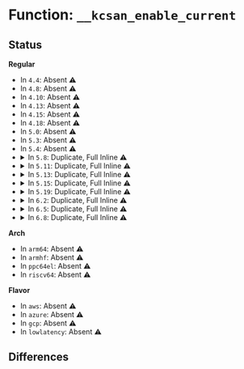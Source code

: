# Function: <code>__kcsan_enable_current</code>

## Status
<b>Regular</b>
<ul>
<li>
In <code>4.4</code>: Absent ⚠️
</li>
<li>
In <code>4.8</code>: Absent ⚠️
</li>
<li>
In <code>4.10</code>: Absent ⚠️
</li>
<li>
In <code>4.13</code>: Absent ⚠️
</li>
<li>
In <code>4.15</code>: Absent ⚠️
</li>
<li>
In <code>4.18</code>: Absent ⚠️
</li>
<li>
In <code>5.0</code>: Absent ⚠️
</li>
<li>
In <code>5.3</code>: Absent ⚠️
</li>
<li>
In <code>5.4</code>: Absent ⚠️
</li>
<li>
<details>
<summary>In <code>5.8</code>: Duplicate, Full Inline ⚠️</summary>

**Collision:** Static Duplication

**Inline:** Full

**Transformation:** False

**Instances:**

```
In kernel/fork.c (0)
Location: include/linux/kcsan-checks.h:186
Inline: True
```
```
In kernel/rcu/update.c (0)
Location: include/linux/kcsan-checks.h:186
Inline: True
```
```
In kernel/rcu/srcutree.c (0)
Location: include/linux/kcsan-checks.h:186
Inline: True
```
```
In kernel/rcu/tree.c (0)
Location: include/linux/kcsan-checks.h:186
Inline: True
```
```
In mm/page_counter.c (0)
Location: include/linux/kcsan-checks.h:186
Inline: True
```
```
In net/ipv4/tcp.c (0)
Location: include/linux/kcsan-checks.h:186
Inline: True
```
```
In net/ipv4/tcp_ipv4.c (0)
Location: include/linux/kcsan-checks.h:186
Inline: True
```
</details>
</li>
<li>
<details>
<summary>In <code>5.11</code>: Duplicate, Full Inline ⚠️</summary>

**Collision:** Static Duplication

**Inline:** Full

**Transformation:** False

**Instances:**

```
In kernel/fork.c (0)
Location: include/linux/kcsan-checks.h:180
Inline: True
```
```
In kernel/locking/osq_lock.c (0)
Location: include/linux/kcsan-checks.h:180
Inline: True
```
```
In kernel/irq/irqdesc.c (0)
Location: include/linux/kcsan-checks.h:180
Inline: True
```
```
In kernel/irq/proc.c (0)
Location: include/linux/kcsan-checks.h:180
Inline: True
```
```
In kernel/rcu/update.c (0)
Location: include/linux/kcsan-checks.h:180
Inline: True
```
```
In kernel/rcu/srcutree.c (0)
Location: include/linux/kcsan-checks.h:180
Inline: True
```
```
In kernel/rcu/tree.c (0)
Location: include/linux/kcsan-checks.h:180
Inline: True
```
```
In kernel/time/timekeeping.c (0)
Location: include/linux/kcsan-checks.h:180
Inline: True
```
```
In mm/swap.c (0)
Location: include/linux/kcsan-checks.h:180
Inline: True
```
```
In mm/memory.c (0)
Location: include/linux/kcsan-checks.h:180
Inline: True
```
```
In mm/rmap.c (0)
Location: include/linux/kcsan-checks.h:180
Inline: True
```
```
In mm/page_io.c (0)
Location: include/linux/kcsan-checks.h:180
Inline: True
```
```
In mm/swap_state.c (0)
Location: include/linux/kcsan-checks.h:180
Inline: True
```
```
In mm/swapfile.c (0)
Location: include/linux/kcsan-checks.h:180
Inline: True
```
```
In mm/frontswap.c (0)
Location: include/linux/kcsan-checks.h:180
Inline: True
```
```
In mm/page_counter.c (0)
Location: include/linux/kcsan-checks.h:180
Inline: True
```
```
In security/tomoyo/util.c (0)
Location: include/linux/kcsan-checks.h:180
Inline: True
```
```
In net/ipv4/tcp.c (0)
Location: include/linux/kcsan-checks.h:180
Inline: True
```
```
In net/ipv4/tcp_ipv4.c (0)
Location: include/linux/kcsan-checks.h:180
Inline: True
```
</details>
</li>
<li>
<details>
<summary>In <code>5.13</code>: Duplicate, Full Inline ⚠️</summary>

**Collision:** Static Duplication

**Inline:** Full

**Transformation:** False

**Instances:**

```
In kernel/fork.c (0)
Location: include/linux/kcsan-checks.h:186
Inline: True
```
```
In kernel/locking/osq_lock.c (0)
Location: include/linux/kcsan-checks.h:186
Inline: True
```
```
In kernel/irq/irqdesc.c (0)
Location: include/linux/kcsan-checks.h:186
Inline: True
```
```
In kernel/irq/proc.c (0)
Location: include/linux/kcsan-checks.h:186
Inline: True
```
```
In kernel/rcu/update.c (0)
Location: include/linux/kcsan-checks.h:186
Inline: True
```
```
In kernel/rcu/srcutree.c (0)
Location: include/linux/kcsan-checks.h:186
Inline: True
```
```
In kernel/rcu/tree.c (0)
Location: include/linux/kcsan-checks.h:186
Inline: True
```
```
In kernel/time/timekeeping.c (0)
Location: include/linux/kcsan-checks.h:186
Inline: True
```
```
In mm/swap.c (0)
Location: include/linux/kcsan-checks.h:186
Inline: True
```
```
In mm/memory.c (0)
Location: include/linux/kcsan-checks.h:186
Inline: True
```
```
In mm/rmap.c (0)
Location: include/linux/kcsan-checks.h:186
Inline: True
```
```
In mm/page_io.c (0)
Location: include/linux/kcsan-checks.h:186
Inline: True
```
```
In mm/swap_state.c (0)
Location: include/linux/kcsan-checks.h:186
Inline: True
```
```
In mm/swapfile.c (0)
Location: include/linux/kcsan-checks.h:186
Inline: True
```
```
In mm/frontswap.c (0)
Location: include/linux/kcsan-checks.h:186
Inline: True
```
```
In mm/page_counter.c (0)
Location: include/linux/kcsan-checks.h:186
Inline: True
```
```
In fs/jbd2/transaction.c (0)
Location: include/linux/kcsan-checks.h:186
Inline: True
```
```
In security/tomoyo/util.c (0)
Location: include/linux/kcsan-checks.h:186
Inline: True
```
```
In net/socket.c (0)
Location: include/linux/kcsan-checks.h:186
Inline: True
```
```
In net/core/sock.c (0)
Location: include/linux/kcsan-checks.h:186
Inline: True
```
```
In net/core/datagram.c (0)
Location: include/linux/kcsan-checks.h:186
Inline: True
```
```
In net/core/stream.c (0)
Location: include/linux/kcsan-checks.h:186
Inline: True
```
```
In net/ipv4/tcp.c (0)
Location: include/linux/kcsan-checks.h:186
Inline: True
```
```
In net/ipv4/tcp_ipv4.c (0)
Location: include/linux/kcsan-checks.h:186
Inline: True
```
```
In net/ipv4/udp.c (0)
Location: include/linux/kcsan-checks.h:186
Inline: True
```
```
In net/ipv4/af_inet.c (0)
Location: include/linux/kcsan-checks.h:186
Inline: True
```
```
In net/unix/af_unix.c (0)
Location: include/linux/kcsan-checks.h:186
Inline: True
```
```
In net/packet/af_packet.c (0)
Location: include/linux/kcsan-checks.h:186
Inline: True
```
```
In net/mptcp/protocol.c (0)
Location: include/linux/kcsan-checks.h:186
Inline: True
```
```
In net/mptcp/subflow.c (0)
Location: include/linux/kcsan-checks.h:186
Inline: True
```
</details>
</li>
<li>
<details>
<summary>In <code>5.15</code>: Duplicate, Full Inline ⚠️</summary>

**Collision:** Static Duplication

**Inline:** Full

**Transformation:** False

**Instances:**

```
In kernel/fork.c (0)
Location: include/linux/kcsan-checks.h:186
Inline: True
```
```
In kernel/locking/osq_lock.c (0)
Location: include/linux/kcsan-checks.h:186
Inline: True
```
```
In kernel/irq/irqdesc.c (0)
Location: include/linux/kcsan-checks.h:186
Inline: True
```
```
In kernel/irq/proc.c (0)
Location: include/linux/kcsan-checks.h:186
Inline: True
```
```
In kernel/rcu/update.c (0)
Location: include/linux/kcsan-checks.h:186
Inline: True
```
```
In kernel/rcu/srcutree.c (0)
Location: include/linux/kcsan-checks.h:186
Inline: True
```
```
In kernel/rcu/tree.c (0)
Location: include/linux/kcsan-checks.h:186
Inline: True
```
```
In kernel/time/timekeeping.c (0)
Location: include/linux/kcsan-checks.h:186
Inline: True
```
```
In mm/swap.c (0)
Location: include/linux/kcsan-checks.h:186
Inline: True
```
```
In mm/memory.c (0)
Location: include/linux/kcsan-checks.h:186
Inline: True
```
```
In mm/rmap.c (0)
Location: include/linux/kcsan-checks.h:186
Inline: True
```
```
In mm/page_io.c (0)
Location: include/linux/kcsan-checks.h:186
Inline: True
```
```
In mm/swap_state.c (0)
Location: include/linux/kcsan-checks.h:186
Inline: True
```
```
In mm/swapfile.c (0)
Location: include/linux/kcsan-checks.h:186
Inline: True
```
```
In mm/frontswap.c (0)
Location: include/linux/kcsan-checks.h:186
Inline: True
```
```
In mm/kfence/core.c (0)
Location: include/linux/kcsan-checks.h:186
Inline: True
```
```
In mm/page_counter.c (0)
Location: include/linux/kcsan-checks.h:186
Inline: True
```
```
In fs/jbd2/transaction.c (0)
Location: include/linux/kcsan-checks.h:186
Inline: True
```
```
In security/tomoyo/util.c (0)
Location: include/linux/kcsan-checks.h:186
Inline: True
```
```
In drivers/block/loop.c (0)
Location: include/linux/kcsan-checks.h:186
Inline: True
```
```
In net/socket.c (0)
Location: include/linux/kcsan-checks.h:186
Inline: True
```
```
In net/core/sock.c (0)
Location: include/linux/kcsan-checks.h:186
Inline: True
```
```
In net/core/datagram.c (0)
Location: include/linux/kcsan-checks.h:186
Inline: True
```
```
In net/core/stream.c (0)
Location: include/linux/kcsan-checks.h:186
Inline: True
```
```
In net/ipv4/tcp.c (0)
Location: include/linux/kcsan-checks.h:186
Inline: True
```
```
In net/ipv4/tcp_ipv4.c (0)
Location: include/linux/kcsan-checks.h:186
Inline: True
```
```
In net/ipv4/udp.c (0)
Location: include/linux/kcsan-checks.h:186
Inline: True
```
```
In net/ipv4/af_inet.c (0)
Location: include/linux/kcsan-checks.h:186
Inline: True
```
```
In net/ipv4/tcp_bpf.c (0)
Location: include/linux/kcsan-checks.h:186
Inline: True
```
```
In net/unix/af_unix.c (0)
Location: include/linux/kcsan-checks.h:186
Inline: True
```
```
In net/packet/af_packet.c (0)
Location: include/linux/kcsan-checks.h:186
Inline: True
```
```
In net/mptcp/protocol.c (0)
Location: include/linux/kcsan-checks.h:186
Inline: True
```
```
In net/mptcp/subflow.c (0)
Location: include/linux/kcsan-checks.h:186
Inline: True
```
</details>
</li>
<li>
<details>
<summary>In <code>5.19</code>: Duplicate, Full Inline ⚠️</summary>

**Collision:** Static Duplication

**Inline:** Full

**Transformation:** False

**Instances:**

```
In kernel/fork.c (0)
Location: include/linux/kcsan-checks.h:231
Inline: True
```
```
In kernel/locking/osq_lock.c (0)
Location: include/linux/kcsan-checks.h:231
Inline: True
```
```
In kernel/irq/irqdesc.c (0)
Location: include/linux/kcsan-checks.h:231
Inline: True
```
```
In kernel/irq/proc.c (0)
Location: include/linux/kcsan-checks.h:231
Inline: True
```
```
In kernel/rcu/update.c (0)
Location: include/linux/kcsan-checks.h:231
Inline: True
```
```
In kernel/rcu/srcutree.c (0)
Location: include/linux/kcsan-checks.h:231
Inline: True
```
```
In kernel/rcu/tree.c (0)
Location: include/linux/kcsan-checks.h:231
Inline: True
```
```
In kernel/time/timekeeping.c (0)
Location: include/linux/kcsan-checks.h:231
Inline: True
```
```
In kernel/cgroup/rstat.c (0)
Location: include/linux/kcsan-checks.h:231
Inline: True
```
```
In mm/swap.c (0)
Location: include/linux/kcsan-checks.h:231
Inline: True
```
```
In mm/vmscan.c (0)
Location: include/linux/kcsan-checks.h:231
Inline: True
```
```
In mm/vmstat.c (0)
Location: include/linux/kcsan-checks.h:231
Inline: True
```
```
In mm/memory.c (0)
Location: include/linux/kcsan-checks.h:231
Inline: True
```
```
In mm/page_io.c (0)
Location: include/linux/kcsan-checks.h:231
Inline: True
```
```
In mm/swap_state.c (0)
Location: include/linux/kcsan-checks.h:231
Inline: True
```
```
In mm/swapfile.c (0)
Location: include/linux/kcsan-checks.h:231
Inline: True
```
```
In mm/frontswap.c (0)
Location: include/linux/kcsan-checks.h:231
Inline: True
```
```
In mm/kfence/core.c (0)
Location: include/linux/kcsan-checks.h:231
Inline: True
```
```
In mm/page_counter.c (0)
Location: include/linux/kcsan-checks.h:231
Inline: True
```
```
In fs/jbd2/transaction.c (0)
Location: include/linux/kcsan-checks.h:231
Inline: True
```
```
In security/tomoyo/util.c (0)
Location: include/linux/kcsan-checks.h:231
Inline: True
```
```
In io_uring/io_uring.c (0)
Location: include/linux/kcsan-checks.h:231
Inline: True
```
```
In lib/sbitmap.c (0)
Location: include/linux/kcsan-checks.h:231
Inline: True
```
```
In drivers/block/loop.c (0)
Location: include/linux/kcsan-checks.h:231
Inline: True
```
```
In net/socket.c (0)
Location: include/linux/kcsan-checks.h:231
Inline: True
```
```
In net/core/sock.c (0)
Location: include/linux/kcsan-checks.h:231
Inline: True
```
```
In net/core/datagram.c (0)
Location: include/linux/kcsan-checks.h:231
Inline: True
```
```
In net/core/stream.c (0)
Location: include/linux/kcsan-checks.h:231
Inline: True
```
```
In net/core/sock_map.c (0)
Location: include/linux/kcsan-checks.h:231
Inline: True
```
```
In net/ipv4/tcp.c (0)
Location: include/linux/kcsan-checks.h:231
Inline: True
```
```
In net/ipv4/tcp_ipv4.c (0)
Location: include/linux/kcsan-checks.h:231
Inline: True
```
```
In net/ipv4/udp.c (0)
Location: include/linux/kcsan-checks.h:231
Inline: True
```
```
In net/ipv4/af_inet.c (0)
Location: include/linux/kcsan-checks.h:231
Inline: True
```
```
In net/ipv4/tcp_bpf.c (0)
Location: include/linux/kcsan-checks.h:231
Inline: True
```
```
In net/unix/af_unix.c (0)
Location: include/linux/kcsan-checks.h:231
Inline: True
```
```
In net/packet/af_packet.c (0)
Location: include/linux/kcsan-checks.h:231
Inline: True
```
```
In net/mptcp/protocol.c (0)
Location: include/linux/kcsan-checks.h:231
Inline: True
```
```
In net/mptcp/subflow.c (0)
Location: include/linux/kcsan-checks.h:231
Inline: True
```
</details>
</li>
<li>
<details>
<summary>In <code>6.2</code>: Duplicate, Full Inline ⚠️</summary>

**Collision:** Static Duplication

**Inline:** Full

**Transformation:** False

**Instances:**

```
In kernel/fork.c (0)
Location: include/linux/kcsan-checks.h:231
Inline: True
```
```
In kernel/sched/core.c (0)
Location: include/linux/kcsan-checks.h:231
Inline: True
```
```
In kernel/locking/osq_lock.c (0)
Location: include/linux/kcsan-checks.h:231
Inline: True
```
```
In kernel/printk/printk.c (0)
Location: include/linux/kcsan-checks.h:231
Inline: True
```
```
In kernel/irq/irqdesc.c (0)
Location: include/linux/kcsan-checks.h:231
Inline: True
```
```
In kernel/irq/proc.c (0)
Location: include/linux/kcsan-checks.h:231
Inline: True
```
```
In kernel/rcu/update.c (0)
Location: include/linux/kcsan-checks.h:231
Inline: True
```
```
In kernel/rcu/srcutree.c (0)
Location: include/linux/kcsan-checks.h:231
Inline: True
```
```
In kernel/rcu/tree.c (0)
Location: include/linux/kcsan-checks.h:231
Inline: True
```
```
In kernel/time/timekeeping.c (0)
Location: include/linux/kcsan-checks.h:231
Inline: True
```
```
In kernel/cgroup/rstat.c (0)
Location: include/linux/kcsan-checks.h:231
Inline: True
```
```
In kernel/debug/kdb/kdb_io.c (0)
Location: include/linux/kcsan-checks.h:231
Inline: True
```
```
In mm/swap.c (0)
Location: include/linux/kcsan-checks.h:231
Inline: True
```
```
In mm/vmscan.c (0)
Location: include/linux/kcsan-checks.h:231
Inline: True
```
```
In mm/vmstat.c (0)
Location: include/linux/kcsan-checks.h:231
Inline: True
```
```
In mm/memory.c (0)
Location: include/linux/kcsan-checks.h:231
Inline: True
```
```
In mm/page_io.c (0)
Location: include/linux/kcsan-checks.h:231
Inline: True
```
```
In mm/swapfile.c (0)
Location: include/linux/kcsan-checks.h:231
Inline: True
```
```
In mm/frontswap.c (0)
Location: include/linux/kcsan-checks.h:231
Inline: True
```
```
In mm/kfence/core.c (0)
Location: include/linux/kcsan-checks.h:231
Inline: True
```
```
In mm/page_counter.c (0)
Location: include/linux/kcsan-checks.h:231
Inline: True
```
```
In fs/jbd2/transaction.c (0)
Location: include/linux/kcsan-checks.h:231
Inline: True
```
```
In security/tomoyo/util.c (0)
Location: include/linux/kcsan-checks.h:231
Inline: True
```
```
In io_uring/io_uring.c (0)
Location: include/linux/kcsan-checks.h:231
Inline: True
```
```
In io_uring/net.c (0)
Location: include/linux/kcsan-checks.h:231
Inline: True
```
```
In lib/sbitmap.c (0)
Location: include/linux/kcsan-checks.h:231
Inline: True
```
```
In drivers/block/loop.c (0)
Location: include/linux/kcsan-checks.h:231
Inline: True
```
```
In net/socket.c (0)
Location: include/linux/kcsan-checks.h:231
Inline: True
```
```
In net/core/sock.c (0)
Location: include/linux/kcsan-checks.h:231
Inline: True
```
```
In net/core/datagram.c (0)
Location: include/linux/kcsan-checks.h:231
Inline: True
```
```
In net/core/stream.c (0)
Location: include/linux/kcsan-checks.h:231
Inline: True
```
```
In net/core/sock_map.c (0)
Location: include/linux/kcsan-checks.h:231
Inline: True
```
```
In net/ipv4/tcp.c (0)
Location: include/linux/kcsan-checks.h:231
Inline: True
```
```
In net/ipv4/tcp_ipv4.c (0)
Location: include/linux/kcsan-checks.h:231
Inline: True
```
```
In net/ipv4/udp.c (0)
Location: include/linux/kcsan-checks.h:231
Inline: True
```
```
In net/ipv4/af_inet.c (0)
Location: include/linux/kcsan-checks.h:231
Inline: True
```
```
In net/ipv4/tcp_bpf.c (0)
Location: include/linux/kcsan-checks.h:231
Inline: True
```
```
In net/unix/af_unix.c (0)
Location: include/linux/kcsan-checks.h:231
Inline: True
```
```
In net/packet/af_packet.c (0)
Location: include/linux/kcsan-checks.h:231
Inline: True
```
```
In net/mptcp/protocol.c (0)
Location: include/linux/kcsan-checks.h:231
Inline: True
```
```
In net/mptcp/subflow.c (0)
Location: include/linux/kcsan-checks.h:231
Inline: True
```
</details>
</li>
<li>
<details>
<summary>In <code>6.5</code>: Duplicate, Full Inline ⚠️</summary>

**Collision:** Static Duplication

**Inline:** Full

**Transformation:** False

**Instances:**

```
In kernel/fork.c (0)
Location: include/linux/kcsan-checks.h:231
Inline: True
```
```
In kernel/sched/core.c (0)
Location: include/linux/kcsan-checks.h:231
Inline: True
```
```
In kernel/locking/osq_lock.c (0)
Location: include/linux/kcsan-checks.h:231
Inline: True
```
```
In kernel/printk/printk.c (0)
Location: include/linux/kcsan-checks.h:231
Inline: True
```
```
In kernel/irq/irqdesc.c (0)
Location: include/linux/kcsan-checks.h:231
Inline: True
```
```
In kernel/irq/proc.c (0)
Location: include/linux/kcsan-checks.h:231
Inline: True
```
```
In kernel/rcu/update.c (0)
Location: include/linux/kcsan-checks.h:231
Inline: True
```
```
In kernel/rcu/srcutree.c (0)
Location: include/linux/kcsan-checks.h:231
Inline: True
```
```
In kernel/rcu/tree.c (0)
Location: include/linux/kcsan-checks.h:231
Inline: True
```
```
In kernel/time/timekeeping.c (0)
Location: include/linux/kcsan-checks.h:231
Inline: True
```
```
In kernel/cgroup/rstat.c (0)
Location: include/linux/kcsan-checks.h:231
Inline: True
```
```
In kernel/debug/kdb/kdb_io.c (0)
Location: include/linux/kcsan-checks.h:231
Inline: True
```
```
In mm/swap.c (0)
Location: include/linux/kcsan-checks.h:231
Inline: True
```
```
In mm/vmscan.c (0)
Location: include/linux/kcsan-checks.h:231
Inline: True
```
```
In mm/vmstat.c (0)
Location: include/linux/kcsan-checks.h:231
Inline: True
```
```
In mm/memory.c (0)
Location: include/linux/kcsan-checks.h:231
Inline: True
```
```
In mm/page_io.c (0)
Location: include/linux/kcsan-checks.h:231
Inline: True
```
```
In mm/swapfile.c (0)
Location: include/linux/kcsan-checks.h:231
Inline: True
```
```
In mm/frontswap.c (0)
Location: include/linux/kcsan-checks.h:231
Inline: True
```
```
In mm/kfence/core.c (0)
Location: include/linux/kcsan-checks.h:231
Inline: True
```
```
In mm/huge_memory.c (0)
Location: include/linux/kcsan-checks.h:231
Inline: True
```
```
In mm/page_counter.c (0)
Location: include/linux/kcsan-checks.h:231
Inline: True
```
```
In fs/jbd2/transaction.c (0)
Location: include/linux/kcsan-checks.h:231
Inline: True
```
```
In security/tomoyo/util.c (0)
Location: include/linux/kcsan-checks.h:231
Inline: True
```
```
In io_uring/io_uring.c (0)
Location: include/linux/kcsan-checks.h:231
Inline: True
```
```
In io_uring/net.c (0)
Location: include/linux/kcsan-checks.h:231
Inline: True
```
```
In io_uring/timeout.c (0)
Location: include/linux/kcsan-checks.h:231
Inline: True
```
```
In lib/sbitmap.c (0)
Location: include/linux/kcsan-checks.h:231
Inline: True
```
```
In drivers/block/loop.c (0)
Location: include/linux/kcsan-checks.h:231
Inline: True
```
```
In net/socket.c (0)
Location: include/linux/kcsan-checks.h:231
Inline: True
```
```
In net/core/sock.c (0)
Location: include/linux/kcsan-checks.h:231
Inline: True
```
```
In net/core/datagram.c (0)
Location: include/linux/kcsan-checks.h:231
Inline: True
```
```
In net/core/stream.c (0)
Location: include/linux/kcsan-checks.h:231
Inline: True
```
```
In net/core/sock_map.c (0)
Location: include/linux/kcsan-checks.h:231
Inline: True
```
```
In net/ipv4/tcp.c (0)
Location: include/linux/kcsan-checks.h:231
Inline: True
```
```
In net/ipv4/tcp_ipv4.c (0)
Location: include/linux/kcsan-checks.h:231
Inline: True
```
```
In net/ipv4/udp.c (0)
Location: include/linux/kcsan-checks.h:231
Inline: True
```
```
In net/ipv4/af_inet.c (0)
Location: include/linux/kcsan-checks.h:231
Inline: True
```
```
In net/ipv4/tcp_bpf.c (0)
Location: include/linux/kcsan-checks.h:231
Inline: True
```
```
In net/unix/af_unix.c (0)
Location: include/linux/kcsan-checks.h:231
Inline: True
```
```
In net/packet/af_packet.c (0)
Location: include/linux/kcsan-checks.h:231
Inline: True
```
```
In net/mptcp/protocol.c (0)
Location: include/linux/kcsan-checks.h:231
Inline: True
```
```
In net/mptcp/subflow.c (0)
Location: include/linux/kcsan-checks.h:231
Inline: True
```
</details>
</li>
<li>
<details>
<summary>In <code>6.8</code>: Duplicate, Full Inline ⚠️</summary>

**Collision:** Static Duplication

**Inline:** Full

**Transformation:** False

**Instances:**

```
In kernel/fork.c (0)
Location: include/linux/kcsan-checks.h:231
Inline: True
```
```
In kernel/sched/core.c (0)
Location: include/linux/kcsan-checks.h:231
Inline: True
```
```
In kernel/locking/osq_lock.c (0)
Location: include/linux/kcsan-checks.h:231
Inline: True
```
```
In kernel/printk/printk.c (0)
Location: include/linux/kcsan-checks.h:231
Inline: True
```
```
In kernel/irq/irqdesc.c (0)
Location: include/linux/kcsan-checks.h:231
Inline: True
```
```
In kernel/irq/proc.c (0)
Location: include/linux/kcsan-checks.h:231
Inline: True
```
```
In kernel/rcu/update.c (0)
Location: include/linux/kcsan-checks.h:231
Inline: True
```
```
In kernel/rcu/srcutree.c (0)
Location: include/linux/kcsan-checks.h:231
Inline: True
```
```
In kernel/rcu/tree.c (0)
Location: include/linux/kcsan-checks.h:231
Inline: True
```
```
In kernel/time/timekeeping.c (0)
Location: include/linux/kcsan-checks.h:231
Inline: True
```
```
In kernel/cgroup/rstat.c (0)
Location: include/linux/kcsan-checks.h:231
Inline: True
```
```
In kernel/debug/kdb/kdb_io.c (0)
Location: include/linux/kcsan-checks.h:231
Inline: True
```
```
In kernel/bpf/syscall.c (0)
Location: include/linux/kcsan-checks.h:231
Inline: True
```
```
In kernel/bpf/helpers.c (0)
Location: include/linux/kcsan-checks.h:231
Inline: True
```
```
In kernel/bpf/hashtab.c (0)
Location: include/linux/kcsan-checks.h:231
Inline: True
```
```
In kernel/bpf/arraymap.c (0)
Location: include/linux/kcsan-checks.h:231
Inline: True
```
```
In kernel/bpf/local_storage.c (0)
Location: include/linux/kcsan-checks.h:231
Inline: True
```
```
In kernel/bpf/bpf_local_storage.c (0)
Location: include/linux/kcsan-checks.h:231
Inline: True
```
```
In mm/swap.c (0)
Location: include/linux/kcsan-checks.h:231
Inline: True
```
```
In mm/vmscan.c (0)
Location: include/linux/kcsan-checks.h:231
Inline: True
```
```
In mm/vmstat.c (0)
Location: include/linux/kcsan-checks.h:231
Inline: True
```
```
In mm/memory.c (0)
Location: include/linux/kcsan-checks.h:231
Inline: True
```
```
In mm/page_io.c (0)
Location: include/linux/kcsan-checks.h:231
Inline: True
```
```
In mm/swapfile.c (0)
Location: include/linux/kcsan-checks.h:231
Inline: True
```
```
In mm/kfence/core.c (0)
Location: include/linux/kcsan-checks.h:231
Inline: True
```
```
In mm/huge_memory.c (0)
Location: include/linux/kcsan-checks.h:231
Inline: True
```
```
In mm/page_counter.c (0)
Location: include/linux/kcsan-checks.h:231
Inline: True
```
```
In fs/jbd2/transaction.c (0)
Location: include/linux/kcsan-checks.h:231
Inline: True
```
```
In security/tomoyo/util.c (0)
Location: include/linux/kcsan-checks.h:231
Inline: True
```
```
In io_uring/io_uring.c (0)
Location: include/linux/kcsan-checks.h:231
Inline: True
```
```
In io_uring/net.c (0)
Location: include/linux/kcsan-checks.h:231
Inline: True
```
```
In io_uring/timeout.c (0)
Location: include/linux/kcsan-checks.h:231
Inline: True
```
```
In lib/stackdepot.c (0)
Location: include/linux/kcsan-checks.h:231
Inline: True
```
```
In lib/sbitmap.c (0)
Location: include/linux/kcsan-checks.h:231
Inline: True
```
```
In lib/group_cpus.c (0)
Location: include/linux/kcsan-checks.h:231
Inline: True
```
```
In drivers/block/loop.c (0)
Location: include/linux/kcsan-checks.h:231
Inline: True
```
```
In net/socket.c (0)
Location: include/linux/kcsan-checks.h:231
Inline: True
```
```
In net/core/sock.c (0)
Location: include/linux/kcsan-checks.h:231
Inline: True
```
```
In net/core/datagram.c (0)
Location: include/linux/kcsan-checks.h:231
Inline: True
```
```
In net/core/stream.c (0)
Location: include/linux/kcsan-checks.h:231
Inline: True
```
```
In net/core/sock_map.c (0)
Location: include/linux/kcsan-checks.h:231
Inline: True
```
```
In net/core/bpf_sk_storage.c (0)
Location: include/linux/kcsan-checks.h:231
Inline: True
```
```
In net/ipv4/tcp.c (0)
Location: include/linux/kcsan-checks.h:231
Inline: True
```
```
In net/ipv4/tcp_ipv4.c (0)
Location: include/linux/kcsan-checks.h:231
Inline: True
```
```
In net/ipv4/udp.c (0)
Location: include/linux/kcsan-checks.h:231
Inline: True
```
```
In net/ipv4/af_inet.c (0)
Location: include/linux/kcsan-checks.h:231
Inline: True
```
```
In net/ipv4/tcp_bpf.c (0)
Location: include/linux/kcsan-checks.h:231
Inline: True
```
```
In net/unix/af_unix.c (0)
Location: include/linux/kcsan-checks.h:231
Inline: True
```
```
In net/packet/af_packet.c (0)
Location: include/linux/kcsan-checks.h:231
Inline: True
```
```
In net/mptcp/protocol.c (0)
Location: include/linux/kcsan-checks.h:231
Inline: True
```
</details>
</li>
</ul>
<b>Arch</b>
<ul>
<li>
In <code>arm64</code>: Absent ⚠️
</li>
<li>
In <code>armhf</code>: Absent ⚠️
</li>
<li>
In <code>ppc64el</code>: Absent ⚠️
</li>
<li>
In <code>riscv64</code>: Absent ⚠️
</li>
</ul>
<b>Flavor</b>
<ul>
<li>
In <code>aws</code>: Absent ⚠️
</li>
<li>
In <code>azure</code>: Absent ⚠️
</li>
<li>
In <code>gcp</code>: Absent ⚠️
</li>
<li>
In <code>lowlatency</code>: Absent ⚠️
</li>
</ul>

## Differences
